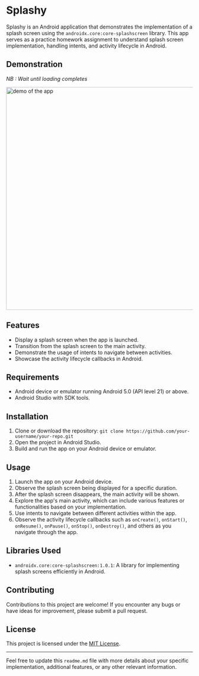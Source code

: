 # Splashy

Splashy is an Android application that demonstrates the implementation of a splash screen using the `androidx.core:core-splashscreen` library. This app serves as a practice homework assignment to understand splash screen implementation, handling intents, and activity lifecycle in Android.

## Demonstration
*NB : Wait until loading completes*

<img height="600" src="Slpashy_Screen.gif" alt="demo of the app" />


## Features

- Display a splash screen when the app is launched.
- Transition from the splash screen to the main activity.
- Demonstrate the usage of intents to navigate between activities.
- Showcase the activity lifecycle callbacks in Android.

## Requirements

- Android device or emulator running Android 5.0 (API level 21) or above.
- Android Studio with SDK tools.

## Installation

1. Clone or download the repository: `git clone https://github.com/your-username/your-repo.git`
2. Open the project in Android Studio.
3. Build and run the app on your Android device or emulator.

## Usage

1. Launch the app on your Android device.
2. Observe the splash screen being displayed for a specific duration.
3. After the splash screen disappears, the main activity will be shown.
4. Explore the app's main activity, which can include various features or functionalities based on your implementation.
5. Use intents to navigate between different activities within the app.
6. Observe the activity lifecycle callbacks such as `onCreate()`, `onStart()`, `onResume()`, `onPause()`, `onStop()`, `onDestroy()`, and others as you navigate through the app.

## Libraries Used

- `androidx.core:core-splashscreen:1.0.1`: A library for implementing splash screens efficiently in Android.

## Contributing

Contributions to this project are welcome! If you encounter any bugs or have ideas for improvement, please submit a pull request.

## License

This project is licensed under the [MIT License](LICENSE).

---

Feel free to update this `readme.md` file with more details about your specific implementation, additional features, or any other relevant information.
